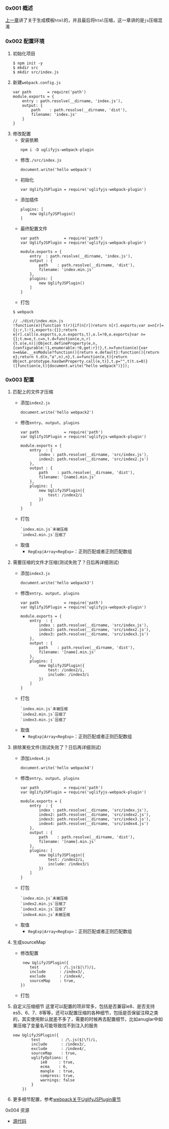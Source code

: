 ### 0x001 概述
[上一章][1]讲了关于生成模板`html`的，并且最后将`html`压缩，这一章讲的是`js`压缩混淆

### 0x002 配置环境
1. 初始化项目
    ```
    $ npm init -y
    $ mkdir src
    $ mkdir src/index.js
    ```
2. 新建`webpack.config.js`
    ```
    var path       = require('path')
    module.exports = {
        entry : path.resolve(__dirname, 'index.js'),
        output: {
            path    : path.resolve(__dirname, 'dist'),
            filename: 'index.js'
        }
    }
    
    ```
3. 修改配置
    - 安装依赖
        ```
        npm i -D uglifyjs-webpack-plugin
        ```
    - 修改`./src/index.js`
        ```
        document.write('hello webpack')
        ```
    - 初始化
        ```
        var UglifyJSPlugin = require('uglifyjs-webpack-plugin')

        ```
    - 添加插件
        ```
        plugins: [
            new UglifyJSPlugin()
        ]
        ```
    - 最终配置文件
        ```
        var path           = require('path')
        var UglifyJSPlugin = require('uglifyjs-webpack-plugin')
        
        module.exports = {
            entry  : path.resolve(__dirname, 'index.js'),
            output : {
                path    : path.resolve(__dirname, 'dist'),
                filename: 'index.min.js'
            },
            plugins: [
                new UglifyJSPlugin()
            ]
        }

        ```
    - 打包
    ```
    $ webpack
    
    // ./dist/index.min.js
    !function(e){function t(r){if(n[r])return n[r].exports;var o=n[r]={i:r,l:!1,exports:{}};return e[r].call(o.exports,o,o.exports,t),o.l=!0,o.exports}var n={};t.m=e,t.c=n,t.d=function(e,n,r){t.o(e,n)||Object.defineProperty(e,n,{configurable:!1,enumerable:!0,get:r})},t.n=function(e){var n=e&&e.__esModule?function(){return e.default}:function(){return e};return t.d(n,"a",n),n},t.o=function(e,t){return Object.prototype.hasOwnProperty.call(e,t)},t.p="",t(t.s=0)}([function(e,t){document.write("hello webpack")}]);
    ```
    
### 0x003 配置
1. 匹配上的文件才压缩
    
    - 添加`index2.js`
        ```
        document.write('hello webpack2')
        ```
    - 修改`entry`、`output`、`plugins`
        ```
        var path           = require('path')
        var UglifyJSPlugin = require('uglifyjs-webpack-plugin')
        
        module.exports = {
            entry  : {
                index : path.resolve(__dirname, 'src/index.js'),
                index2: path.resolve(__dirname, 'src/index2.js')
            },
            output : {
                path    : path.resolve(__dirname, 'dist'),
                filename: '[name].min.js'
            },
            plugins: [
                new UglifyJSPlugin({
                    test: /index2/i
                })
            ]
        }
    
        ```
    - 打包
        ```
        `index.min.js`未被压缩
        `index2.min.js`压缩了
        ```
    - 取值
        - `RegExp|Array<RegExp>`：正则匹配或者正则匹配数组
2. 需要压缩的文件才压缩(测试失败了？日后再详细测试)
    - 添加`index3.js`
        ```
        document.write('hello webpack3')
        ```
    - 修改`entry`、`output`、`plugins`
        ```
        var path           = require('path')
        var UglifyJSPlugin = require('uglifyjs-webpack-plugin')
        
        module.exports = {
            entry  : {
                index : path.resolve(__dirname, 'src/index.js'),
                index2: path.resolve(__dirname, 'src/index2.js'),
                index3: path.resolve(__dirname, 'src/index3.js')
            },
            output : {
                path    : path.resolve(__dirname, 'dist'),
                filename: '[name].min.js'
            },
            plugins: [
                new UglifyJSPlugin({
                    test: /index2/i,
                    include: /index3/i
                })
            ]
        }
    
        ```
    - 打包
        ```
        `index.min.js`未被压缩
        `index2.min.js`压缩了
        `index3.min.js`压缩了
        ```
    - 取值
        - `RegExp|Array<RegExp>`：正则匹配或者正则匹配数组
3. 排除某些文件(测试失败了？日后再详细测试)
    - 添加`index4.js`
        ```
        document.write('hello webpack4')
        ```
    - 修改`entry`、`output`、`plugins`
        ```
        var path           = require('path')
        var UglifyJSPlugin = require('uglifyjs-webpack-plugin')
        
        module.exports = {
            entry  : {
                index : path.resolve(__dirname, 'src/index.js'),
                index2: path.resolve(__dirname, 'src/index2.js'),
                index3: path.resolve(__dirname, 'src/index3.js'),
                index4: path.resolve(__dirname, 'src/index4.js')
            },
            output : {
                path    : path.resolve(__dirname, 'dist'),
                filename: '[name].min.js'
            },
            plugins: [
                new UglifyJSPlugin({
                    test: /index2/i,
                    include: /index3/i
                })
            ]
        }
    
        ```
    - 打包
        ```
        `index.min.js`未被压缩
        `index2.min.js`压缩了
        `index3.min.js`压缩了
        `index4.min.js`未被压缩
        ```
    - 取值
        - `RegExp|Array<RegExp>`：正则匹配或者正则匹配数组
4. 生成sourceMap
    - 修改配置
        ```
         new UglifyJSPlugin({
            test         : /\.js($|\?)/i,
            include      : /index3/,
            exclude      : /index4/,
            sourceMap    : true,
        })
        ```
     - 打包
5. 自定义压缩细节
    这里可以配置的项非常多，包括是否兼容ie8、是否支持es5、6、7、8等等，还可以配置压缩的各种细节，包括是否保留注释之类的，其实使用默认就差不多了，需要的时候再去配置细节，比如anuglar中如果压缩了变量名可能导致找不到注入的服务
    ```
    new UglifyJSPlugin({
            test         : /\.js($|\?)/i,
            include      : /index3/,
            exclude      : /index4/,
            sourceMap    : true,
            uglifyOptions: {
                ie8     : true,
                ecma    : 6,
                mangle  : true,
                compress: true,
                warnings: false
            }
        })
    ```
6. 更多细节配置，参考[webpack关于UglifyJSPlugin章节][2]

0x004 资源
- [源代码][3]


  [1]: https://segmentfault.com/a/1190000011868449
  [2]: https://webpack.js.org/plugins/uglifyjs-webpack-plugin/
  [3]: https://github.com/followWinter/webpack-study/tree/master/0x004-uglifyjs-webpack-plugin
